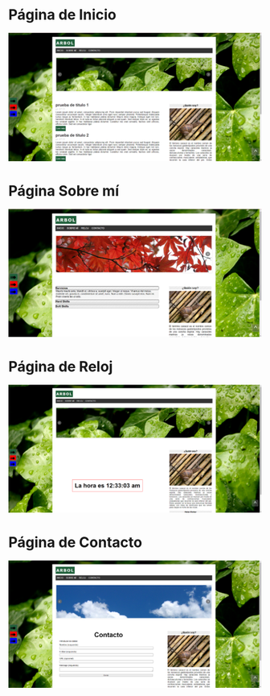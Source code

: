 # Página de Inicio

![alt text](img/pagina_inicio.png)

# Página Sobre mí

![alt text](img/pagina_sobre_mi.png)

# Página de Reloj

![alt text](img/pagina_reloj.png)

# Página de Contacto

![alt text](img/pagina_contacto.png)

